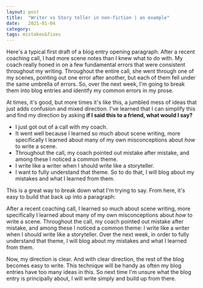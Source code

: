 ```yaml
---
layout: post
title:  "Writer vs Story teller in non-fiction | an example"
date:   2021-01-04
category: 
tags: mistakes&fixes
---
```

Here's a typical first draft of a blog entry opening paragraph: After a recent coaching call, I had more scene notes than I knew what to do with. My coach really honed in on a few fundamental errors that were consistent throughout my writing.  Throughout the entire call, she went through one of my scenes, pointing out one error after another, but each of them fell under the same umbrella of errors. So, over the next week, I'm going to break them into blog entries and identify my common errors in my prose.

At times, it's good, but more times it's like this, a jumbled mess of ideas that just adds confusion and mixed direction. I've learned that I can simplify this and find my direction by asking **if I said this to a friend, what would I say?** 
- I just got out of a call with my coach.
- It went well because I learned so much about scene writing, more specifically I learned about many of my own misconceptions about *how* to write a scene.
- Throughout the call, my coach pointed out mistake after mistake, and among these I noticed a common theme.
- I write like a writer when I should write like a storyteller.
- I want to fully understand that theme. So to do that, I will blog about my mistakes and what I learned from them.

This is a great way to break down what I'm trying to say. From here, it's easy to build that back up into a paragraph:

After a recent coaching call, I learned so much about scene writing, more specifically I learned about many of my own misconceptions about *how* to write a scene. Throughout the call, my coach pointed out mistake after mistake, and among these I noticed a common theme: I write like a writer when I should write like a storyteller. Over the next week, in order to fully understand that theme, I will blog about my mistakes and what I learned from them.

Now, my direction is clear. And with clear direction, the rest of the blog becomes easy to write. This technique will be handy as often my blog entries have too many ideas in this. So next time I'm unsure what the blog entry is principally about, I will write simply and build up from there.